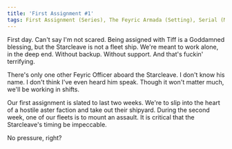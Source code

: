 ```yaml
---
title: 'First Assignment #1'
tags: First Assignment (Series), The Feyric Armada (Setting), Serial (Medium)
---
```


First day. Can't say I'm not scared. Being assigned with Tiff is a Goddamned blessing, but the Starcleave is not a fleet ship. 
We're meant to work alone, in the deep end. Without backup. Without support. And that's fuckin' terrifying.

There's only one other Feyric Officer aboard the Starcleave. I don't know his name. I don't think I've even heard him speak. 
Though it won't matter much, we'll be working in shifts.

Our first assignment is slated to last two weeks. We're to slip into the heart of a hostile aster faction and take out their shipyard. 
During the second week, one of our fleets is to mount an assault. It is critical that the Starcleave's timing be impeccable.

No pressure, right?
